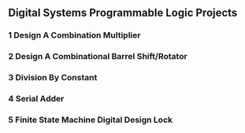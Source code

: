 ## Digital Systems Programmable Logic Projects

### 1 Design A Combination Multiplier

### 2 Design A Combinational Barrel Shift/Rotator

### 3 Division By Constant

### 4 Serial Adder

### 5 Finite State Machine Digital Design Lock
